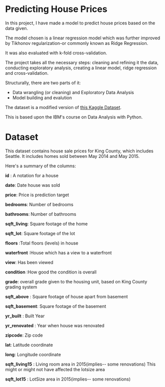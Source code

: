 # Predicting House Prices

In this project, I have made a model to predict house prices based on the data given. 

The model chosen is a linear regression model which was further improved by Tikhonov regularization-or commonly known as Ridge Regression. 

It was also evaluated with k-fold cross-validation.

The project takes all the necessary steps: cleaning and refining it the data, conducting exploratory analysis, creating a linear model, ridge regression and cross-validation.   

Structurally, there are two parts of it:
* Data wrangling (or cleaning) and Exploratory Data Analysis
* Model building and evalution

The dataset is a modified version of [this Kaggle Dataset](https://www.kaggle.com/harlfoxem/housesalesprediction). 

This is based upon the IBM's course on Data Analysis with Python.

# Dataset

This dataset contains house sale prices for King County, which includes Seattle. It includes homes sold between May 2014 and May 2015.

Here's a summary of the columns:

__id__ : A notation for a house

__date__: Date house was sold

__price__: Price is prediction target

__bedrooms__: Number of bedrooms

__bathrooms__: Number of bathrooms

__sqft_living__: Square footage of the home

__sqft_lot__: Square footage of the lot

__floors__ :Total floors (levels) in house

__waterfront__ :House which has a view to a waterfront

__view__: Has been viewed

__condition__ :How good the condition is overall

__grade__: overall grade given to the housing unit, based on King County grading system

__sqft_above__ : Square footage of house apart from basement

__sqft_basement__: Square footage of the basement

__yr_built__ : Built Year

__yr_renovated__ : Year when house was renovated

__zipcode__: Zip code

__lat__: Latitude coordinate

__long__: Longitude coordinate

__sqft_living15__ : Living room area in 2015(implies-- some renovations) This might or might not have affected the lotsize area

__sqft_lot15__ : LotSize area in 2015(implies-- some renovations)
